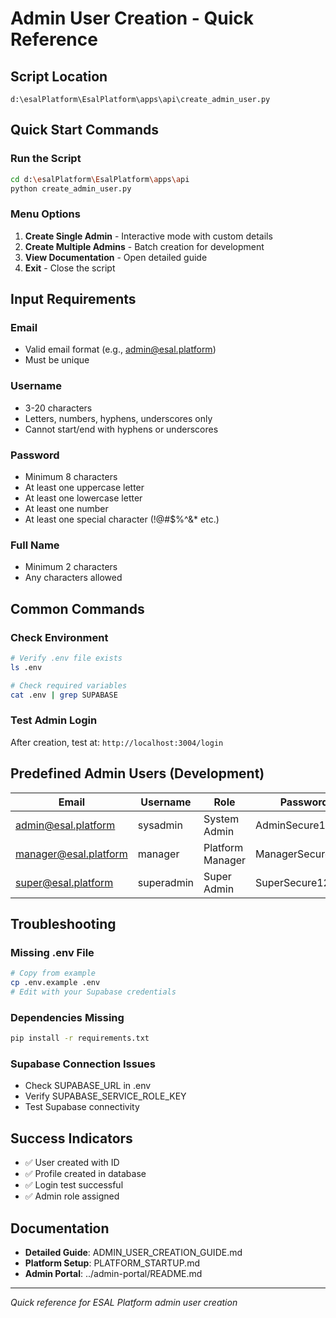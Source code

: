 # Admin User Creation - Quick Reference

## Script Location
```
d:\esalPlatform\EsalPlatform\apps\api\create_admin_user.py
```

## Quick Start Commands

### Run the Script
```bash
cd d:\esalPlatform\EsalPlatform\apps\api
python create_admin_user.py
```

### Menu Options
1. **Create Single Admin** - Interactive mode with custom details
2. **Create Multiple Admins** - Batch creation for development
3. **View Documentation** - Open detailed guide
4. **Exit** - Close the script

## Input Requirements

### Email
- Valid email format (e.g., admin@esal.platform)
- Must be unique

### Username  
- 3-20 characters
- Letters, numbers, hyphens, underscores only
- Cannot start/end with hyphens or underscores

### Password
- Minimum 8 characters
- At least one uppercase letter
- At least one lowercase letter  
- At least one number
- At least one special character (!@#$%^&* etc.)

### Full Name
- Minimum 2 characters
- Any characters allowed

## Common Commands

### Check Environment
```bash
# Verify .env file exists
ls .env

# Check required variables
cat .env | grep SUPABASE
```

### Test Admin Login
After creation, test at: `http://localhost:3004/login`

## Predefined Admin Users (Development)

| Email | Username | Role | Password |
|-------|----------|------|----------|
| admin@esal.platform | sysadmin | System Admin | AdminSecure123! |
| manager@esal.platform | manager | Platform Manager | ManagerSecure123! |
| super@esal.platform | superadmin | Super Admin | SuperSecure123! |

## Troubleshooting

### Missing .env File
```bash
# Copy from example
cp .env.example .env
# Edit with your Supabase credentials
```

### Dependencies Missing
```bash
pip install -r requirements.txt
```

### Supabase Connection Issues
- Check SUPABASE_URL in .env
- Verify SUPABASE_SERVICE_ROLE_KEY
- Test Supabase connectivity

## Success Indicators
- ✅ User created with ID
- ✅ Profile created in database
- ✅ Login test successful
- ✅ Admin role assigned

## Documentation
- **Detailed Guide**: ADMIN_USER_CREATION_GUIDE.md
- **Platform Setup**: PLATFORM_STARTUP.md
- **Admin Portal**: ../admin-portal/README.md

---
*Quick reference for ESAL Platform admin user creation*
